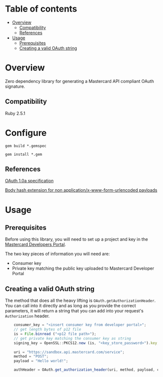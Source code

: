 # Table of contents
- [Overview](#overview)
  * [Compatibility](#compatibility)
  * [References](#references)
- [Usage](#usage)
  * [Prerequisites](#prerequisites)
  * [Creating a valid OAuth string](#creating-a-valid-oauth-string)

# Overview
Zero dependency library for generating a Mastercard API compliant OAuth signature.

## Compatibility
Ruby 2.5.1

# Configure
`gem build *.gemspec`

`gem install *.gem`

## References
[OAuth 1.0a specification](https://tools.ietf.org/html/rfc5849)

[Body hash extension for non application/x-www-form-urlencoded payloads](https://tools.ietf.org/id/draft-eaton-oauth-bodyhash-00.html)

# Usage
## Prerequisites
Before using this library, you will need to set up a project and key in the [Mastercard Developers Portal](https://developer.mastercard.com). 

The two key pieces of information you will need are:

* Consumer key
* Private key matching the public key uploaded to Mastercard Developer Portal

## Creating a valid OAuth string
The method that does all the heavy lifting is `OAuth.getAuthorizationHeader`. You can call into it directly and as long as you provide the correct parameters, it will return a string that you can add into your request's `Authorization` header.

```javascript
	consumer_key = "<insert consumer key from developer portal>";
	// get length bytes of p12 file
	is = File.binread ("<p12 file path>");
	// get private key matching the consumer key as string
	signing_key = OpenSSL::PKCS12.new (is, "<key_store_password>").key;
	 
	uri = "https://sandbox.api.mastercard.com/service";
	method = "POST";
	payload = "Hello world!";

	authHeader = OAuth.get_authorization_header(uri, method, payload, consumer_key, signing_key);
```
